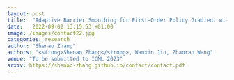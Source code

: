 ```yaml
---
layout: post
title:  "Adaptive Barrier Smoothing for First-Order Policy Gradient with Contact Dynamics"
date:   2022-09-02 13:15:53 +01:00
image: /images/contact22.jpg
categories: research
author: "Shenao Zhang"
authors: "<strong>Shenao Zhang</strong>, Wanxin Jin, Zhaoran Wang"
venue: "To be submitted to ICML 2023"
arxiv: https://shenao-zhang.github.io/contact/contact.pdf
---
```

